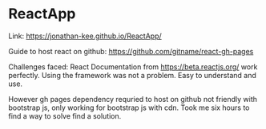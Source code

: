 # ReactApp
Link: https://jonathan-kee.github.io/ReactApp/

Guide to host react on github: https://github.com/gitname/react-gh-pages


Challenges faced:
React Documentation from https://beta.reactjs.org/ work perfectly. Using the framework was not a problem. Easy to understand and use.

However gh pages dependency requried to host on github not friendly with bootstrap js, only working for bootstrap js with cdn. Took me six hours to find a way to solve find a solution.
